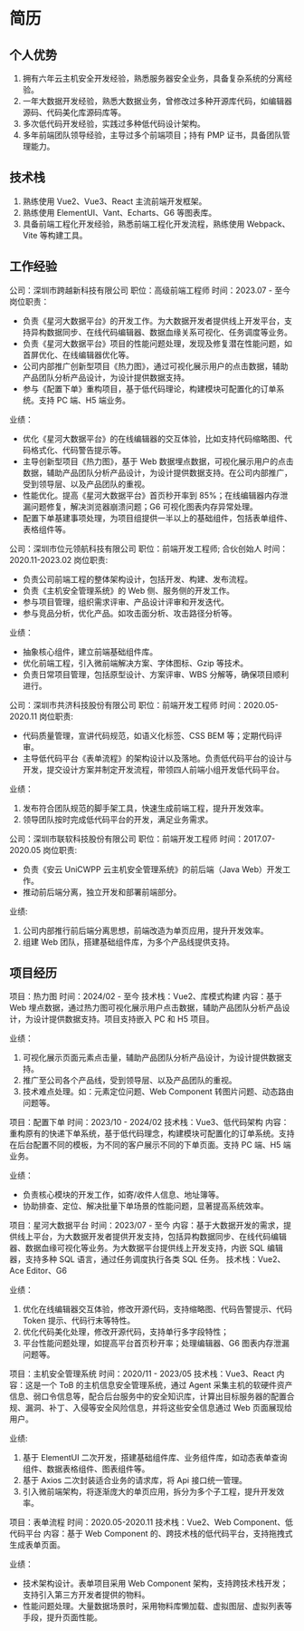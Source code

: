 # 简历

## 个人优势

1. 拥有六年云主机安全开发经验，熟悉服务器安全业务，具备复杂系统的分离经验。
2. 一年大数据开发经验，熟悉大数据业务，曾修改过多种开源库代码，如编辑器源码、代码美化库源码库等。
3. 多次低代码开发经验，实践过多种低代码设计架构。
4. 多年前端团队领导经验，主导过多个前端项目；持有 PMP 证书，具备团队管理能力。

## 技术栈

1. 熟练使用 Vue2、Vue3、React 主流前端开发框架。
2. 熟练使用 ElementUI、Vant、Echarts、G6 等图表库。
3. 具备前端工程化开发经验，熟悉前端工程化开发流程，熟练使用 Webpack、Vite 等构建工具。

## 工作经验

公司：深圳市跨越新科技有限公司
职位：高级前端工程师
时间：2023.07 - 至今
岗位职责：

- 负责《星河大数据平台》的开发工作。为大数据开发者提供线上开发平台，支持异构数据同步、在线代码编辑器、数据血缘关系可视化、任务调度等业务。
- 负责《星河大数据平台》项目的性能问题处理，发现及修复潜在性能问题，如首屏优化、在线编辑器优化等。
- 公司内部推广创新型项目《热力图》，通过可视化展示用户的点击数据，辅助产品团队分析产品设计，为设计提供数据支持。
- 参与《配置下单》重构项目，基于低代码理论，构建模块可配置化的订单系统。支持 PC 端、H5 端业务。

业绩：

- 优化《星河大数据平台》的在线编辑器的交互体验，比如支持代码缩略图、代码格式化、代码警告提示等。
- 主导创新型项目《热力图》，基于 Web 数据埋点数据，可视化展示用户的点击数据，辅助产品团队分析产品设计，为设计提供数据支持。在公司内部推广，受到领导层、以及产品团队的重视。
- 性能优化。提高《星河大数据平台》首页秒开率到 85%；在线编辑器内存泄漏问题修复，解决浏览器崩溃问题；G6 可视化图表内存异常处理。
- 配置下单基建事项处理，为项目组提供一半以上的基础组件，包括表单组件、表格组件等。

公司：深圳市位元领航科技有限公司
职位：前端开发工程师; 合伙创始人
时间：2020.11-2023.02
岗位职责:

- 负责公司前端工程的整体架构设计，包括开发、构建、发布流程。
- 负责《主机安全管理系统》的 Web 侧、服务侧的开发工作。
- 参与项目管理，组织需求评审、产品设计评审和开发迭代。
- 参与竞品分析，优化产品。如攻击面分析、攻击路径分析等。

业绩：

- 抽象核心组件，建立前端基础组件库。
- 优化前端工程，引入微前端解决方案、字体图标、Gzip 等技术。
- 负责日常项目管理，包括原型设计、方案评审、WBS 分解等，确保项目顺利进行。

公司：深圳市共济科技股份有限公司
职位：前端开发工程师
时间：2020.05-2020.11
岗位职责:

- 代码质量管理，宣讲代码规范，如语义化标签、CSS BEM 等；定期代码评审。
- 主导低代码平台《表单流程》的架构设计以及落地。负责低代码平台的设计与开发，提交设计方案并制定开发流程，带领四人前端小组开发低代码平台。

业绩：

1. 发布符合团队规范的脚手架工具，快速生成前端工程，提升开发效率。
2. 领导团队按时完成低代码平台的开发，满足业务需求。

公司：深圳市联软科技股份有限公司
职位：前端开发工程师
时间：2017.07-2020.05
岗位职责:

- 负责《安云 UniCWPP 云主机安全管理系统》的前后端（Java Web）开发工作。
- 推动前后端分离，独立开发和部署前端部分。

业绩:

1. 公司内部推行前后端分离思想，前端改造为单页应用，提升开发效率。
2. 组建 Web 团队，搭建基础组件库，为多个产品线提供支持。

## 项目经历

项目：热力图
时间：2024/02 - 至今
技术栈：Vue2、库模式构建
内容：基于 Web 埋点数据，通过热力图可视化展示用户点击数据，辅助产品团队分析产品设计，为设计提供数据支持。项目支持嵌入 PC 和 H5 项目。

业绩：

1. 可视化展示页面元素点击量，辅助产品团队分析产品设计，为设计提供数据支持。
2. 推广至公司各个产品线，受到领导层、以及产品团队的重视。
3. 技术难点处理。如：元素定位问题、Web Component 转图片问题、动态路由问题等。

项目：配置下单
时间：2023/10 - 2024/02
技术栈：Vue3、低代码架构
内容：重构原有的快递下单系统，基于低代码理念，构建模块可配置化的订单系统。支持在后台配置不同的模板，为不同的客户展示不同的下单页面。支持 PC 端、H5 端业务。

业绩：

- 负责核心模块的开发工作，如寄/收件人信息、地址簿等。
- 协助排查、定位、解决批量下单场景的性能问题，显著提高系统效率。

项目：星河大数据平台
时间：2023/07 - 至今
内容：基于大数据开发的需求，提供线上平台，为大数据开发者提供开发支持，包括异构数据同步、在线代码编辑器、数据血缘可视化等业务。为大数据平台提供线上开发支持，内嵌 SQL 编辑器，支持多种 SQL 语言，通过任务调度执行各类 SQL 任务。
技术栈：Vue2、Ace Editor、G6

业绩：

1. 优化在线编辑器交互体验，修改开源代码，支持缩略图、代码告警提示、代码 Token 提示、代码行末等特性。
2. 优化代码美化处理，修改开源代码，支持单行多字段特性；
3. 平台性能问题处理，如提高平台首页秒开率；处理编辑器、G6 图表内存泄漏问题等。

项目：主机安全管理系统
时间：2020/11 - 2023/05
技术栈：Vue3、React
内容：这是一个 ToB 的主机信息安全管理系统，通过 Agent 采集主机的软硬件资产信息、弱口令信息等，配合后台服务中的安全知识库，计算出目标服务器的配置合规、漏洞、补丁、入侵等安全风险信息，并将这些安全信息通过 Web 页面展现给用户。

业绩:

1. 基于 ElementUI 二次开发，搭建基础组件库、业务组件库，如动态表单查询组件、数据表格组件、图表组件等。
2. 基于 Axios 二次封装适合业务的请求库，将 Api 接口统一管理。
3. 引入微前端架构，将逐渐庞大的单页应用，拆分为多个子工程，提升开发效率。

项目：表单流程
时间：2020.05-2020.11
技术栈：Vue2、Web Component、低代码平台
内容：基于 Web Component 的、跨技术栈的低代码平台，支持拖拽式生成表单页面。

业绩：

- 技术架构设计。表单项目采用 Web Component 架构，支持跨技术栈开发；支持引入第三方开发者提供的物料。
- 性能问题处理。大量数据场景时，采用物料库懒加载、虚拟图层、虚拟列表等手段，提升页面性能。
